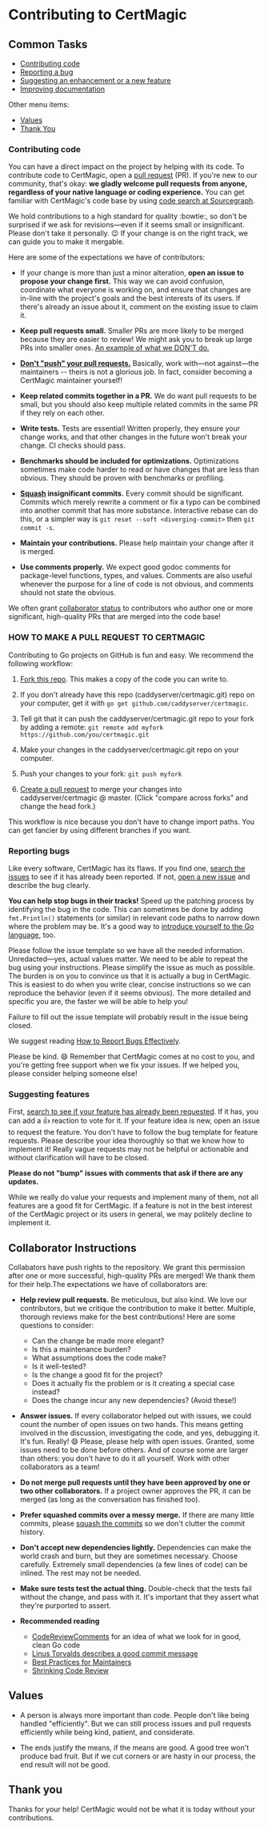 Contributing to CertMagic
=========================

## Common Tasks

- [Contributing code](#contributing-code)
- [Reporting a bug](#reporting-bugs)
- [Suggesting an enhancement or a new feature](#suggesting-features)
- [Improving documentation](#improving-documentation)

Other menu items:

- [Values](#values)
- [Thank You](#thank-you)


### Contributing code

You can have a direct impact on the project by helping with its code. To contribute code to CertMagic, open a [pull request](https://github.com/caddyserver/certmagic/pulls) (PR). If you're new to our community, that's okay: **we gladly welcome pull requests from anyone, regardless of your native language or coding experience.** You can get familiar with CertMagic's code base by using [code search at Sourcegraph](https://sourcegraph.com/github.com/caddyserver/certmagic).

We hold contributions to a high standard for quality :bowtie:, so don't be surprised if we ask for revisions&mdash;even if it seems small or insignificant. Please don't take it personally. :wink: If your change is on the right track, we can guide you to make it mergable.

Here are some of the expectations we have of contributors:

- If your change is more than just a minor alteration, **open an issue to propose your change first.** This way we can avoid confusion, coordinate what everyone is working on, and ensure that changes are in-line with the project's goals and the best interests of its users. If there's already an issue about it, comment on the existing issue to claim it.

- **Keep pull requests small.** Smaller PRs are more likely to be merged because they are easier to review! We might ask you to break up large PRs into smaller ones. [An example of what we DON'T do.](https://twitter.com/iamdevloper/status/397664295875805184)

- [**Don't "push" your pull requests.**](https://www.igvita.com/2011/12/19/dont-push-your-pull-requests/) Basically, work with&mdash;not against&mdash;the maintainers -- theirs is not a glorious job. In fact, consider becoming a CertMagic maintainer yourself!

- **Keep related commits together in a PR.** We do want pull requests to be small, but you should also keep multiple related commits in the same PR if they rely on each other.

- **Write tests.** Tests are essential! Written properly, they ensure your change works, and that other changes in the future won't break your change. CI checks should pass.

- **Benchmarks should be included for optimizations.** Optimizations sometimes make code harder to read or have changes that are less than obvious. They should be proven with benchmarks or profiling.

- **[Squash](http://gitready.com/advanced/2009/02/10/squashing-commits-with-rebase.html) insignificant commits.** Every commit should be significant. Commits which merely rewrite a comment or fix a typo can be combined into another commit that has more substance. Interactive rebase can do this, or a simpler way is `git reset --soft <diverging-commit>` then `git commit -s`.

- **Maintain your contributions.** Please help maintain your change after it is merged.

- **Use comments properly.** We expect good godoc comments for package-level functions, types, and values. Comments are also useful whenever the purpose for a line of code is not obvious, and comments should not state the obvious.

We often grant [collaborator status](#collaborator-instructions) to contributors who author one or more significant, high-quality PRs that are merged into the code base!


### HOW TO MAKE A PULL REQUEST TO CERTMAGIC

Contributing to Go projects on GitHub is fun and easy. We recommend the following workflow:

1. [Fork this repo](https://github.com/caddyserver/certmagic). This makes a copy of the code you can write to.

2. If you don't already have this repo (caddyserver/certmagic.git) repo on your computer, get it with `go get github.com/caddyserver/certmagic`.

3. Tell git that it can push the caddyserver/certmagic.git repo to your fork by adding a remote: `git remote add myfork https://github.com/you/certmagic.git`

4. Make your changes in the caddyserver/certmagic.git repo on your computer.

5. Push your changes to your fork: `git push myfork`

6. [Create a pull request](https://github.com/caddyserver/certmagic/pull/new/master) to merge your changes into caddyserver/certmagic @ master. (Click "compare across forks" and change the head fork.)

This workflow is nice because you don't have to change import paths. You can get fancier by using different branches if you want.



### Reporting bugs

Like every software, CertMagic has its flaws. If you find one, [search the issues](https://github.com/caddyserver/certmagic/issues) to see if it has already been reported. If not, [open a new issue](https://github.com/caddyserver/certmagic/issues/new) and describe the bug clearly.

**You can help stop bugs in their tracks!** Speed up the patching process by identifying the bug in the code. This can sometimes be done by adding `fmt.Println()` statements (or similar) in relevant code paths to narrow down where the problem may be. It's a good way to [introduce yourself to the Go language](https://tour.golang.org), too.

Please follow the issue template so we have all the needed information. Unredacted&mdash;yes, actual values matter. We need to be able to repeat the bug using your instructions. Please simplify the issue as much as possible. The burden is on you to convince us that it is actually a bug in CertMagic. This is easiest to do when you write clear, concise instructions so we can reproduce the behavior (even if it seems obvious). The more detailed and specific you are, the faster we will be able to help you!

Failure to fill out the issue template will probably result in the issue being closed.

We suggest reading [How to Report Bugs Effectively](http://www.chiark.greenend.org.uk/~sgtatham/bugs.html).

Please be kind. :smile: Remember that CertMagic comes at no cost to you, and you're getting free support when we fix your issues. If we helped you, please consider helping someone else!


### Suggesting features

First, [search to see if your feature has already been requested](https://github.com/caddyserver/certmagic/issues). If it has, you can add a :+1: reaction to vote for it. If your feature idea is new, open an issue to request the feature. You don't have to follow the bug template for feature requests. Please describe your idea thoroughly so that we know how to implement it! Really vague requests may not be helpful or actionable and without clarification will have to be closed.

**Please do not "bump" issues with comments that ask if there are any updates.**

While we really do value your requests and implement many of them, not all features are a good fit for CertMagic. If a feature is not in the best interest of the CertMagic project or its users in general, we may politely decline to implement it.



## Collaborator Instructions

Collabators have push rights to the repository. We grant this permission after one or more successful, high-quality PRs are merged! We thank them for their help.The expectations we have of collaborators are:

- **Help review pull requests.** Be meticulous, but also kind. We love our contributors, but we critique the contribution to make it better. Multiple, thorough reviews make for the best contributions! Here are some questions to consider:
	- Can the change be made more elegant?
	- Is this a maintenance burden?
	- What assumptions does the code make?
	- Is it well-tested?
	- Is the change a good fit for the project?
	- Does it actually fix the problem or is it creating a special case instead?
	- Does the change incur any new dependencies? (Avoid these!)

- **Answer issues.** If every collaborator helped out with issues, we could count the number of open issues on two hands. This means getting involved in the discussion, investigating the code, and yes, debugging it. It's fun. Really! :smile: Please, please help with open issues. Granted, some issues need to be done before others. And of course some are larger than others: you don't have to do it all yourself. Work with other collaborators as a team!

- **Do not merge pull requests until they have been approved by one or two other collaborators.** If a project owner approves the PR, it can be merged (as long as the conversation has finished too).

- **Prefer squashed commits over a messy merge.** If there are many little commits, please [squash the commits](https://stackoverflow.com/a/11732910/1048862) so we don't clutter the commit history.

- **Don't accept new dependencies lightly.** Dependencies can make the world crash and burn, but they are sometimes necessary. Choose carefully. Extremely small dependencies (a few lines of code) can be inlined. The rest may not be needed.

- **Make sure tests test the actual thing.** Double-check that the tests fail without the change, and pass with it. It's important that they assert what they're purported to assert.

- **Recommended reading**
	- [CodeReviewComments](https://github.com/golang/go/wiki/CodeReviewComments) for an idea of what we look for in good, clean Go code
	- [Linus Torvalds describes a good commit message](https://gist.github.com/matthewhudson/1475276)
	- [Best Practices for Maintainers](https://opensource.guide/best-practices/)
	- [Shrinking Code Review](https://alexgaynor.net/2015/dec/29/shrinking-code-review/)



## Values

- A person is always more important than code. People don't like being handled "efficiently". But we can still process issues and pull requests efficiently while being kind, patient, and considerate.

- The ends justify the means, if the means are good. A good tree won't produce bad fruit. But if we cut corners or are hasty in our process, the end result will not be good.


## Thank you

Thanks for your help! CertMagic would not be what it is today without your contributions.
